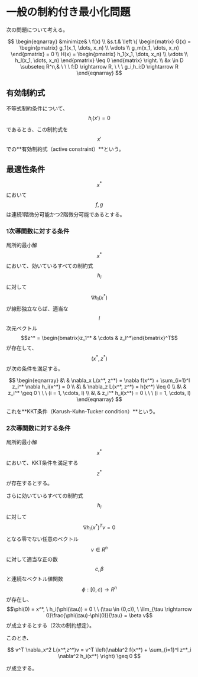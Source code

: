 # 一般の制約付き最小化問題

次の問題について考える。

$$
\begin{eqnarray}
&minimize& \ f(x) \\
&s.t.&
\left \{
\begin{matrix}
G(x) =
\begin{pmatrix}
  g_1(x_1, \dots, x_n) \\
  \vdots \\
  g_m(x_1, \dots, x_n)
\end{pmatrix}
= 0 \\
H(x) =
\begin{pmatrix}
  h_1(x_1, \dots, x_n) \\
  \vdots \\
  h_l(x_1, \dots, x_n)
\end{pmatrix}
\leq 0
\end{matrix}
\right. \\
&x \in D \subseteq R^n,& \ \ \ f:D \rightarrow R, \ \ \ g_i,h_i:D \rightarrow R
\end{eqnarray}
$$

## 有効制約式

不等式制約条件について、$$h_i(x')=0$$ であるとき、この制約式を $$x'$$ での**有効制約式（active constraint）**という。

## 最適性条件

$$x^* $$ において $$f,g$$ は連続1階微分可能かつ2階微分可能であるとする。

### 1次導関数に対する条件

局所的最小解 $$x^*$$ において、効いているすべての制約式 $$h_i$$ に対して $$\nabla h_i(x^*)$$ が線形独立ならば、適当な $$l$$ 次元ベクトル $$z^* = \begin{bmatrix}z_1^* & \cdots & z_l^*\end{bmatrix}^T$$ が存在して、$$(x^*, z^*)$$ が次の条件を満足する。

$$
\begin{eqnarray}
&\ & \nabla_x L(x^*, z^*) = \nabla f(x^*) + \sum_{i=1}^l z_i^* \nabla h_i(x^*) = 0 \\
&\ & \nabla_z L(x^*, z^*) = h(x^*) \leq 0 \\
&\ & z_i^* \geq 0 \ \ \ (i = 1, \cdots, l) \\
&\ & z_i^* h_i(x^*) = 0 \ \ \ (i = 1, \cdots, l)
\end{eqnarray}
$$

これを**KKT条件（Karush-Kuhn-Tucker condition）**という。

### 2次導関数に対する条件

局所的最小解 $$x^*$$ において、KKT条件を満足する $$z^*$$ が存在するとする。

さらに効いているすべての制約式 $$h_i$$ に対して $$\nabla h_i(x^*)^Tv = 0$$ となる零でない任意のベクトル $$v \in R^n$$ に対して適当な正の数 $$c,\beta$$ と連続なベクトル値関数 $$\phi:[0,c) \rightarrow R^n$$ が存在し、 $$\phi(0) = x^*, \ h_i(\phi(\tau)) = 0 \ \ (\tau \in (0,c)), \ \lim_{\tau \rightarrow 0}\frac{\phi(\tau)-\phi(0)}{\tau} = \beta v$$ が成立するとする（2次の制約想定）。

このとき、

$$
v^T \nabla_x^2 L(x^*,z^*)v = v^T \left(\nabla^2 f(x^*) + \sum_{i=1}^l z^*_i \nabla^2 h_i(x^*) \right) \geq 0
$$

が成立する。

